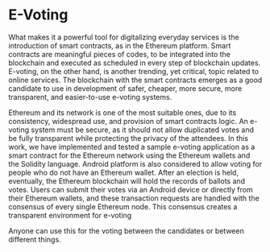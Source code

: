 # E-Voting
What makes it a powerful tool for digitalizing everyday services is the introduction of smart contracts, as in the Ethereum platform. Smart contracts are meaningful pieces of codes, to be integrated into the blockchain and executed as scheduled in every step of blockchain updates. E-voting, on the other hand, is another trending, yet critical, topic related to online services. The blockchain with the smart contracts emerges as a good candidate to use in development of safer, cheaper, more secure, more transparent, and easier-to-use e-voting systems.  

Ethereum and its network is one of the most suitable ones, due to its consistency, widespread use, and provision of smart contracts logic. An e-voting system must be secure, as it should not allow duplicated votes and be fully transparent while protecting the privacy of the attendees. In this work, we have implemented and tested a sample e-voting application as a smart contract for the Ethereum network using the Ethereum wallets and the Solidity language. Android platform is also considered to allow voting for people who do not have an Ethereum wallet. After an election is held, eventually, the Ethereum blockchain will hold the records of ballots and votes. Users can submit their votes via an Android device or directly from their Ethereum wallets, and these transaction requests are handled with the consensus of every single Ethereum node. This consensus creates a transparent environment for e-voting

Anyone can use this for the voting between the candidates or between different things.
